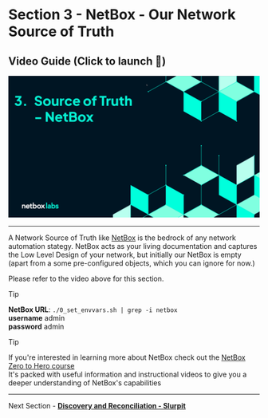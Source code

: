# Section 3 - NetBox - Our Network Source of Truth

## Video Guide (Click to launch :rocket:)
[![NetBox - Our Network Source of Truth](images/videos/NetBox-SoT.png)](https://www.youtube.com/watch?v=Onz8_xDiMfM)

___

A Network Source of Truth like [NetBox](https://netboxlabs.com/) is the bedrock of any network automation stategy. NetBox acts as your living documentation and captures the Low Level Design of your network, but initially our NetBox is empty (apart from a some pre-configured objects, which you can ignore for now.)

Please refer to the video above for this section.

> [!TIP]
> **NetBox URL**: `./0_set_envvars.sh | grep -i netbox`  
> **username** admin  
> **password** admin  

> [!TIP]
> 
> If you're interested in learning more about NetBox check out the [NetBox Zero to Hero course](https://netboxlabs.com/zero-to-hero/)  
> It's packed with useful information and instructional videos to give you a deeper understanding of NetBox's capabilities

___

Next Section - [**Discovery and Reconciliation - Slurpit**](./4_Discovery_Reconciliation_Slurpit.md)
